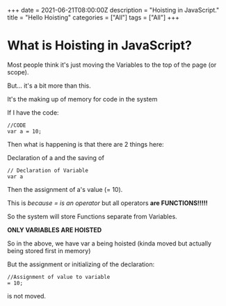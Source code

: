 +++
date = 2021-06-21T08:00:00Z
description = "Hoisting in JavaScript."
title = "Hello Hoisting"
categories = ["All"]
tags = ["All"]
+++

# What is Hoisting in JavaScript?

Most people think it's just moving the Variables to the top of the page (or scope).

But... it's a bit more than this.

It's the making up of memory for code in the system

If I have the code:

    //CODE
    var a = 10;

Then what is happening is that there are 2 things here:

Declaration of a and the saving of

    // Declaration of Variable
    var a

Then the assignment of a's value (= 10).

This is _because = is an operator_ but all operators **are FUNCTIONS!!!!!**

So the system will store Functions separate from Variables.

**ONLY VARIABLES ARE HOISTED**

So in the above, we have var a being hoisted (kinda moved but actually being stored first in memory)

But the assignment or initializing of the declaration:

    //Assignment of value to variable
    = 10;

is not moved.
